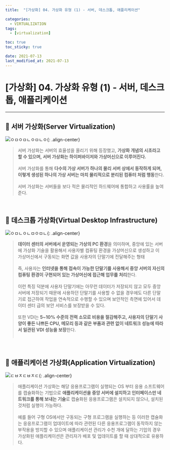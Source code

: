 ```yaml
---
title:  "[가상화] 04. 가상화 유형 (1) - 서버, 데스크톱, 애플리케이션" 

categories:
  - VIRTUALIZATION
tags:
  - [virtualization]

toc: true
toc_sticky: true

date: 2021-07-13
last_modified_at: 2021-07-13
---
```

# [가상화] 04. 가상화 유형 (1) - 서버, 데스크톱, 애플리케이션
---

<style>
table {
    font-size: 12pt;
}
table th:first-of-type {
    width: 5%;
}
table th:nth-of-type(2) {
    width: 15%;
}
table th:nth-of-type(3) {
    width: 50%;
}
table th:nth-of-type(4) {
    width: 30%;
}
</style>

## 🔔 서버 가상화(Server Virtualization)

![ㅇㅁㅇㅁㄴㅇㅁㄴㅇ](https://user-images.githubusercontent.com/42735894/222970387-13eabece-9840-4f22-bae3-30960a77636e.png){: .align-center}

> 서버 가상화는 서버의 효율성을 올리기 위해 등장했고, **가상화 개념의 시초라고 할 수 있으며, 서버 가상화는 하이퍼바이저와 가상머신으로 이루어진다.** <br><br>
서버 가상화를 통해 **다수의 가상 서버가 하나의 물리 서버 상에서 동작하게 되며, 이렇게 생성된 하나의 가상 서버는 마치 물리적으로 분리된 컴퓨터 처럼 행동**한다.<br><br>
서버 가상화는 서버들을 보다 적은 물리적인 하드웨어에 통합하고 사용률을 높여준다.

<br>

## 🔔 데스크톱 가상화(Virtual Desktop Infrastructure)

![ㅇㅁㄴㅇㄴㅁㅇㅁㄴ](https://user-images.githubusercontent.com/42735894/222970487-eb520595-dfdd-4b78-82a5-5107b9628527.png){: .align-center}

> **데이터 센터의 서버에서 운영되는 가상의 PC 환경**을 의미하며, 중앙에 있는 서버에 가상화 기술을 활용해서 사용자별 컴퓨팅 환경을 가상머신으로 생성하고 이 가상머신에서 구동되는 화면 값을 사용자의 단말기에 전달해주는 형태 <br><br>
즉, 사용자는 **인터넷을 통해 접속이 가능한 단말기를 사용해서 중앙 서버의 자신의 컴퓨팅 환경이 구현되어 있는 가상머신에 접근해 업무를 처리**한다. <br><br>
이런 특징 덕분에 사용자 단말기에는 아무런 데이터가 저장되지 않고 모두 중앙 서버에 저장되기 때문에 사용하던 단말기를 사용할 수 없을 경우에도 다른 단말기로 접근하여 작업을 연속적으로 수행할 수 있으며 보안적인 측면에 있어서 데이터 센터 급의 보안 서비스를 보장받을 수 있다.<br><br>
또한 VDI는 **5~10% 수준의 전력 소모로 비용을 절감해주고, 사용자의 단말기 사양이 좋든 나쁘든 CPU, 메모리 등과 같은 부품과 관련 없이 네트워크 성능에 따라서 일관된 VDI 성능을 보장**한다.<br><br>

<br>

## 🔔 애플리케이션 가상화(Application Virtualization)

![ㄷㅂㅈㄷㅂㅈㄷ](https://user-images.githubusercontent.com/42735894/222970572-3fc1dcb8-4e7d-4dc7-bf33-c7b148326019.png){: .align-center}

> 애플리케이션 가상화는 해당 응용프로그램이 실행되는 OS 부터 응용 소프트웨어를 캡슐화하는 기법으로 **애플리케이션을 중앙 서버에 설치하고 인터페이스만 네트워크를 통해 보내는 기술**로 캡슐화된 응용프로그램은 설치되지 않으나, 설치된 것처럼 실행이 가능하다.<br><br>
예를 들어 구형 OS에서만 구동되는 구형 프로그램을 실행하는 등 이러한 캡슐화는 응응프로그램이 업데이트에 따라 관련된 다른 응용프로그램이 동작하지 않는 부작용을 방지할 수 있으며 애플리케이션 관리가 수천 개에 달하는 기업의 경우 가상화된 애플리케이션은 관리자가 배포 및 업데이트를 할 때 상대적으로 유용하다.

<br>